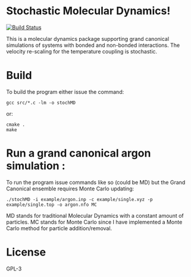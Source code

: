 # Stochastic Molecular Dynamics!

[![Build Status](https://travis-ci.org/richardtjornhammar/stochMD.svg?branch=master)](https://travis-ci.org/richardtjornhammar/stochMD)

This is a molecular dynamics package supporting grand canonical simulations of
systems with bonded and non-bonded interactions. The velocity re-scaling for the
temperature coupling is stochastic.

# Build 

To build the program either issue the command:

```
gcc src/*.c -lm -o stochMD
```
or:

```
cmake .
make
```

# Run a grand canonical argon simulation :
To run the program issue commands like so (could be MD) but the Grand Canonical ensemble requires Monte Carlo updating:
```
./stochMD -i example/argon.inp -c example/single.xyz -p example/single.top -o argon.nfo MC
```

MD stands for traditional Molecular Dynamics with a constant amount of particles.
MC stands for Monte Carlo since I have implemented a Monte Carlo method for particle addition/removal.

# License

GPL-3
